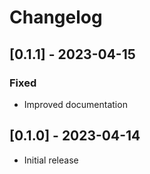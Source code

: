 # Changelog

## [0.1.1] - 2023-04-15

### Fixed
- Improved documentation

## [0.1.0] - 2023-04-14

- Initial release
